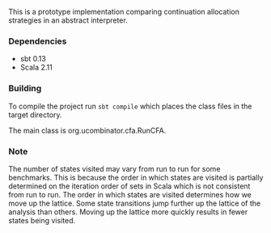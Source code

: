 This is a prototype implementation comparing continuation allocation strategies in an abstract interpreter.

### Dependencies ###

* sbt 0.13
* Scala 2.11

### Building ###

To compile the project run `sbt compile` which places the class files in the target directory.

The main class is org.ucombinator.cfa.RunCFA.

### Note ###

The number of states visited may vary from run to run for some benchmarks. This is because the order in which states are visited is partially determined on the iteration order of sets in Scala which is not consistent from run to run. The order in which states are visited determines how we move up the lattice. Some state transitions jump further up the lattice of the analysis than others. Moving up the lattice more quickly results in fewer states being visited.
